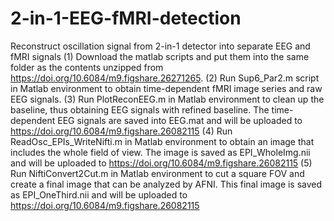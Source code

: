 # 2-in-1-EEG-fMRI-detection
Reconstruct oscillation signal from 2-in-1 detector into separate EEG and fMRI signals
(1) Download the matlab scripts and put them into the same folder as the contents unzipped from https://doi.org/10.6084/m9.figshare.26271265. 
(2) Run Sup6_Par2.m script in Matlab environment to obtain time-dependent fMRI image series and raw EEG signals. 
(3) Run PlotReconEEG.m in Matlab environment to clean up the baseline, thus obtaining EEG signals with refined baseline. The time-dependent EEG signals are saved into EEG.mat and will be uploaded to https://doi.org/10.6084/m9.figshare.26082115
(4) Run ReadOsc_EPIs_WriteNifti.m in Matlab environment to obtain an image that includes the whole field of view. The image is saved as EPI_WholeImg.nii and will be uploaded to https://doi.org/10.6084/m9.figshare.26082115 
(5) Run NiftiConvert2Cut.m in Matlab environment to cut a square FOV and create a final image that can be analyzed by AFNI. This final image is saved as EPI_OneThird.nii and will be uploaded to https://doi.org/10.6084/m9.figshare.26082115 
